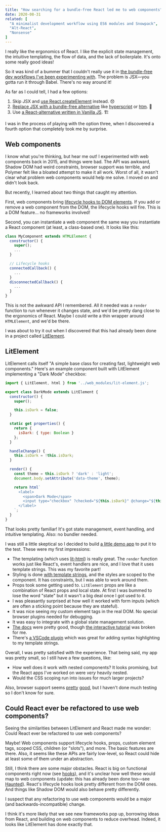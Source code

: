 ```yaml
---
title: "How searching for a bundle-free React led me to web components"
date: 2020-08-31
related: [
  "A minimalist development workflow using ES6 modules and Snowpack",
  "Alt-React",
  "Nonsense"
]
---
```


I really like the ergonomics of React. I like the explicit state management, the intuitive templating, the flow of data, and the lack of boilerplate. It's onto some really good ideas!

So it was kind of a bummer that I couldn't really use it in [the bundle-free dev workflows I've been experimenting with]({{site.url}}/2020/08/28/a-minimalist-development-workflow-using-es6-modules-and-snowpack/). The problem is JSX—you gotta run it through Babel. There's no way around it!

As far as I could tell, I had a few options:

1. Skip JSX and [use React.createElement](https://reactjs.org/docs/react-without-jsx.html) instead. 😞
2. [Replace JSX with a bundle-free alternative](https://formidable.com/blog/2019/no-build-step/) like [hyperscript](https://github.com/mlmorg/react-hyperscript) or [htm](https://github.com/developit/htm). 🤔
3. Use [a React-alternative written in Vanilla JS]({{site.url}}/2019/09/11/web-dev-nirvana-and-why-I-needed-to-let-go-of-reactjs-to-reach-it/). 🏗

I was in the process of playing with the option three, when I discovered a fourth option that completely took me by surprise.

## Web components

I know what you're thinking, but hear me out! I experimented with web components back in 2015, and things were bad. The API was awkward, Shadow DOM had weird constraints, browser support was terrible, and Polymer felt like a bloated attempt to make it all work. Worst of all, it wasn't clear what problem web components would help me solve. I moved on and didn't look back.

But recently, I learned about two things that caught my attention.

First, web components bring [lifecycle hooks to DOM elements](https://developer.mozilla.org/en-US/docs/Web/Web_Components/Using_custom_elements#Using_the_lifecycle_callbacks). If you add or remove a web component from the DOM, the lifecycle hooks will fire. This is a DOM feature... no frameworks involved!

Second, you can instantiate a web component the same way you instantiate a React component (at least, a class-based one). It looks like this:

```js
class MyComponent extends HTMLElement {
  constructor() {
    super();
    ...
  }

  // Lifecycle hooks
  connectedCallback() {
    ...
  }
  disconnectedCallback() {
    ...
  }
}
```

This is not the awkward API I remembered. All it needed was a `render` function to run whenever it changes state, and we'd be pretty dang close to the ergonomics of React. Maybe I could write a thin wrapper around `HTMLElement`, and we'd be there.

I was about to try it out when I discovered that this had already been done in a project called [LitElement](https://github.com/polymer/lit-element).

## LitElement

LitElement calls itself "A simple base class for creating fast, lightweight web components." Here's an example component built with LitElement implementing a "Dark Mode" checkbox:

```js
import { LitElement, html } from '../web_modules/lit-element.js';

export class DarkMode extends LitElement {
  constructor() {
    super();

    this.isDark = false;
  }

  static get properties() {
    return {
      isDark: { type: Boolean }
    };
  }

  handleChange() {
    this.isDark = !this.isDark;
  }

  render() {
    const theme = this.isDark ? 'dark' : 'light';
    document.body.setAttribute('data-theme', theme);

    return html`
      <label>
        <span>Dark Mode</span>
        <input type="checkbox" ?checked="${this.isDark}" @change="${this.handleChange}" />
      </label>
    `;
  }
}
```

That looks pretty familiar! It's got state management, event handling, and intuitive templating. Also: no bundler needed.

I was still a little skeptical so I decided to build [a little demo app](https://github.com/bryanbraun/lit-element-demo) to put it to the test. These were my first impressions:

* The templating (which uses [lit-html](https://github.com/Polymer/lit-html)) is really great. The `render` function works just like React's, event handlers are nice, and I love that it uses template strings. This was my favorite part!
* Styling is done [with template strings](https://lit-element.polymer-project.org/guide/styles#add-styles), and the styles are scoped to the component. It has constraints, but I was able to work around them.
* Props took some getting used to. `LitElement` props are like a combination of React props and local state. At first I was bummed to lose the word "state" but it wasn't a big deal once I got used to it.
* I was pleasantly surprised at how well it worked with form inputs (which are often a sticking point because they are stateful).
* It was nice seeing my custom element tags in the real DOM. No special browser plugins needed for debugging.
* It was easy to integrate with a global state management solution.
* [The docs](https://lit-element.polymer-project.org/guide) were pretty good, though [the interactive tutorial](https://lit-element.polymer-project.org/try) was broken for me.
* There's [a VSCode plugin](https://marketplace.visualstudio.com/items?itemName=bierner.lit-html) which was great for adding syntax highlighting to my template strings.

Overall, I was pretty satisfied with the experience. That being said, my app was pretty small, so I still have a few questions, like:

* How well does it work with nested components? It looks promising, but the React apps I've worked on were _very_ heavily nested.
* Would the CSS scoping run into issues for much larger projects?

Also, browser support seems [pretty](https://caniuse.com/#feat=custom-elementsv1) [good](https://caniuse.com/#feat=shadowdomv1), but I haven't done much testing so I don't know for sure.

## Could React ever be refactored to use web components?

Seeing the similarities between LitElement and React made me wonder: Could React ever be refactored to use web components?

Maybe! Web components support lifecycle hooks, props, custom element tags, scoped CSS, children (or "slots"), and more. The basic features are there. Also, it seems like these APIs are fairly low-level, so React could hide at least some of them under an abstraction.

Still, I think there are some major obstacles. React is big on functional components right now (see [hooks](https://reactjs.org/docs/hooks-intro.html)), and it's unclear how well these would map to web components (update: this has already been done too—see [Haunted](https://github.com/matthewp/haunted)). React's lifecycle hooks look pretty different from the DOM ones. And things like Shadow DOM would also behave pretty differently.

I suspect that any refactoring to use web components would be a major (and backwards-incompatible) change.

I think it's more likely that we see new frameworks pop up, borrowing ideas from React, and building on web components to reduce overhead. Indeed, it looks like LitElement has done exactly that.
